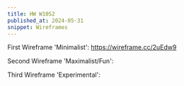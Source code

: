 ```yaml
---
title: HW W10S2
published_at: 2024-05-31
snippet: Wireframes
---
```


First Wireframe 'Minimalist': https://wireframe.cc/2uEdw9

Second Wireframe 'Maximalist/Fun':

Third Wireframe 'Experimental': 
